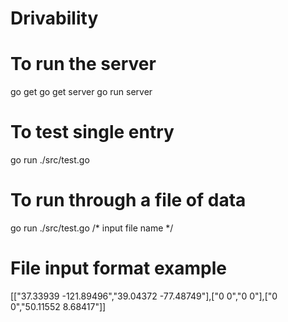 # Drivability

# To run the server
go get
go get server
go run server

# To test single entry
go run ./src/test.go

# To run through a file of data
go run ./src/test.go /* input file name */

# File input format example
[["37.33939 -121.89496","39.04372 -77.48749"],["0 0","0 0"],["0 0","50.11552 8.68417"]]
